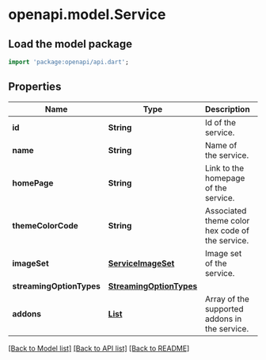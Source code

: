# openapi.model.Service

## Load the model package
```dart
import 'package:openapi/api.dart';
```

## Properties
Name | Type | Description | Notes
------------ | ------------- | ------------- | -------------
**id** | **String** | Id of the service. | 
**name** | **String** | Name of the service. | 
**homePage** | **String** | Link to the homepage of the service. | 
**themeColorCode** | **String** | Associated theme color hex code of the service. | 
**imageSet** | [**ServiceImageSet**](ServiceImageSet.md) | Image set of the service. | 
**streamingOptionTypes** | [**StreamingOptionTypes**](StreamingOptionTypes.md) |  | 
**addons** | [**List<Addon>**](Addon.md) | Array of the supported addons in the service. | [default to const []]

[[Back to Model list]](../README.md#documentation-for-models) [[Back to API list]](../README.md#documentation-for-api-endpoints) [[Back to README]](../README.md)


